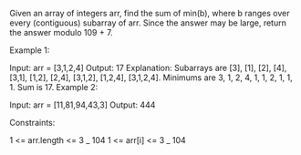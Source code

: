 Given an array of integers arr, find the sum of min(b), where b ranges over every (contiguous) subarray of arr. Since the answer may be large, return the answer modulo 109 + 7.

Example 1:

Input: arr = [3,1,2,4]
Output: 17
Explanation:
Subarrays are [3], [1], [2], [4], [3,1], [1,2], [2,4], [3,1,2], [1,2,4], [3,1,2,4].
Minimums are 3, 1, 2, 4, 1, 1, 2, 1, 1, 1.
Sum is 17.
Example 2:

Input: arr = [11,81,94,43,3]
Output: 444

Constraints:

1 <= arr.length <= 3 _ 104
1 <= arr[i] <= 3 _ 104
